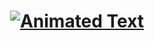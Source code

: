 <h1 align="center">
  <a href="https://discord.gg/zS7TpV3p64">
    <img src="https://readme-typing-svg.herokuapp.com?font=Fira+Code&pause=1000&color=F76CEC&random=false&width=435&lines=Egg;i+am+a+goofy+goober;mmmm+lasagna;AAAAAAAAAAAAAAAAAAAAAAAAAAAAAAAAAAAAAAAAAAAAAAAAAAAAA;i+am+wondering+if+i+even+have+a+life;%5BREDACTED%5D;hey+guys+welcome+to+another+video;%E2%9A%A0%EF%B8%8F%E2%9A%A0%EF%B8%8F%E2%9A%A0%EF%B8%8F;%3A-%28;%28%E2%95%AF%C2%B0%E2%96%A1%C2%B0%29%E2%95%AF%EF%B8%8F+%E2%94%BB%E2%94%81%E2%94%BB;freaky;unreal;%F0%9F%A4%A5%F0%9F%A4%A5%F0%9F%A4%A5;X_X;not+bothered+to+add+a+message+here;bruh+moment;yeet;no+cap+fr+fr;sus;vibing+in+the+ritz+car;keyboard+go+brrrrr;404%3A+brain+not+found;loading+personality.exe;oof+size+large;this+ain%27t+it+chief;weird+flex+but+ok;poggers;sheeeesh;i+forgor+%F0%9F%A4%A5;touch+grass&color=F76CEC%2CFF6F61%2CFFCC70%2CT2D3E4%2C5E3A2A" alt="Animated Text" />
  </a>
</h1>
